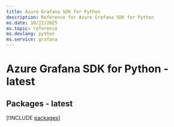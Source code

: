 ```yaml
---
title: Azure Grafana SDK for Python
description: Reference for Azure Grafana SDK for Python
ms.date: 10/22/2025
ms.topic: reference
ms.devlang: python
ms.service: grafana
---
```

# Azure Grafana SDK for Python - latest
## Packages - latest
[!INCLUDE [packages](grafana-index.md)]